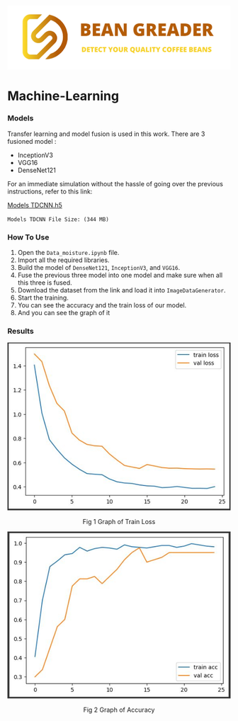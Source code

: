 <p align="center"><img src="screenshot/banner-repository.png"/></p>

# Machine-Learning

### Models

Transfer learning and model fusion is used in this work. There are 3 fusioned model :

- InceptionV3
- VGG16
- DenseNet121

For an immediate simulation without the hassle of going over the previous instructions, refer to this link:

[Models TDCNN.h5](https://drive.google.com/file/d/1HgTgnThtP547ULdUKICEWDB_1BvJTJGN/view?usp=sharing)

`Models TDCNN File Size: (344 MB)`

### How To Use

1. Open the `Data_moisture.ipynb` file.
2. Import all the required libraries.
3. Build the model of `DenseNet121`, `InceptionV3`, and `VGG16`.
4. Fuse the previous three model into one model and make sure when all this three is fused.
5. Download the dataset from the link and load it into `ImageDataGenerator`.
6. Start the training.
7. You can see the accuracy and the train loss of our model.
8. And you can see the graph of it

### Results

<p align="center"><img src="screenshot/TrainLoss.jpg"/></p>

<p align="center">Fig 1 Graph of Train Loss</p>

<p align="center"><img src="screenshot/Accuracy.jpg"/></p>

<p align="center">Fig 2 Graph of Accuracy</p>
